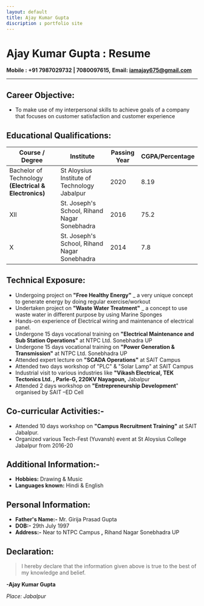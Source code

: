 ```yaml
---
layout: default
title: Ajay Kumar Gupta
discription : portfolio site
---
```

# Ajay Kumar Gupta : Resume
**Mobile : +91 7987029732 | 7080097615,**
**Email: [iamajay675@gmail.com](mailto:iamajay675@gmail.com)**

---

## Career Objective:

- To make use of my interpersonal skills to achieve goals of a company that focuses on customer satisfaction and customer experience

## Educational Qualifications:

|**Course / Degree**|**Institute**|**Passing Year**|**CGPA/Percentage**|
|---|---|---|---|
|Bachelor of Technology **(Electrical &amp; Electronics)** | St Aloysius Institute of Technology Jabalpur | 2020 | 8.19 |
| XII | St. Joseph&#39;s School, Rihand Nagar Sonebhadra | 2016 | 75.2 |
| X | St. Joseph&#39;s School, Rihand Nagar Sonebhadra | 2014 | 7.8 |

## Technical Exposure:

- Undergoing project on **&quot;Free Healthy Energy&quot;** \_ a very unique concept to generate energy by doing regular exercise/workout
- Undertaken project on **&quot;Waste Water Treatment&quot;** \_ a concept to use waste water in different purpose by using Marine Sponges
- Hands-on experience of Electrical wiring and maintenance of electrical panel.
- Undergone 15 days vocational training on **&quot;Electrical Maintenance and Sub Station Operations&quot;** at NTPC Ltd. Sonebhadra UP
- Undergone 15 days vocational training on **&quot;Power Generation &amp; Transmission&quot;** at NTPC Ltd. Sonebhadra UP
- Attended expert lecture on **&quot;SCADA Operations&quot;** at SAIT Campus
- Attended two days workshop of &quot;PLC&quot; &amp; &quot;Solar Lamp&quot; at SAIT Campus
- Industrial visit to various industries like **&quot;Vikash Electrical, TEK Tectonics Ltd. , Parle-G, 220KV Nayagoun,** Jabalpur
- Attended 2 days workshop on **&quot;Entrepreneurship Development**&quot; organised by SAIT –ED Cell

## Co-curricular Activities:-

- Attended 10 days workshop on **&quot;Campus Recruitment Training&quot;** at SAIT Jabalpur.
- Organized various Tech-Fest (Yuvansh) event at St Aloysius College Jabalpur from 2016-20

## Additional Information:-

- **Hobbies:** Drawing &amp; Music
- **Languages known:** Hindi &amp; English

## Personal Information:

- **Father&#39;s Name:-** Mr. Girija Prasad Gupta
- **DOB:-** 29th July 1997
- **Address:-** Near to NTPC Campus **,** Rihand Nagar Sonebhadra UP

## Declaration:

> I hereby declare that the information given above is true to the best of my knowledge and belief.

**-Ajay Kumar Gupta**

*Place: Jabalpur*
